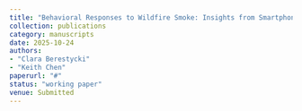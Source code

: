 ```yaml
---
title: "Behavioral Responses to Wildfire Smoke: Insights from Smartphone Location Data"
collection: publications
category: manuscripts     
date: 2025-10-24
authors:
- "Clara Berestycki"
- "Keith Chen"
paperurl: "#"
status: "working paper"
venue: Submitted
---
```

